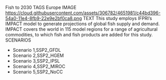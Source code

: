 Fish to 2030
TAGS
Europe
IMAGE
https://cloud.githubusercontent.com/assets/306782/4651981/c44bd396-54a0-11e4-8fb9-22e9e2bf0ca8.png
TEXT
This study employs IFPRI’s IMPACT model to generate projections of global fish supply and demand. IMPACT covers the world in 115 model regions for a range of agricultural commodities, to which fish and fish products are added for this study.
SCENARIOS
- Scenario 1,SSP2_GFDL
- Scenario 2,SSP2_HGEM
- Scenario 3,SSP2_IPSL
- Scenario 4,SSP2_MIROC
- Scenario 5,SSP2_NoCC
